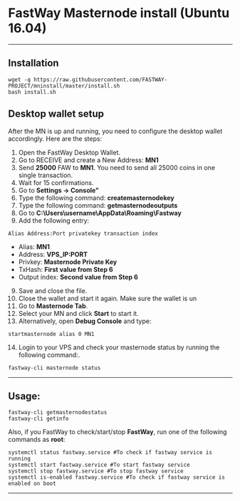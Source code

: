 # FastWay Masternode install (Ubuntu 16.04)
***

## Installation
```
wget -q https://raw.githubusercontent.com/FASTWAY-PROJECT/mninstall/master/install.sh
bash install.sh
```

## Desktop wallet setup

After the MN is up and running, you need to configure the desktop wallet accordingly. Here are the steps:  
1. Open the FastWay Desktop Wallet.  
2. Go to RECEIVE and create a New Address: **MN1**  
3. Send **25000** FAW to **MN1**. You need to send all 25000 coins in one single transaction.
4. Wait for 15 confirmations.  
5. Go to **Settings -> Console"**  
6. Type the following command: **createmasternodekey**
7. Type the following command: **getmasternodeoutputs**
8. Go to  **C:\Users\username\AppData\Roaming\Fastway**
9. Add the following entry:
```
Alias Address:Port privatekey transaction index
```
* Alias: **MN1**
* Address: **VPS_IP:PORT**
* Privkey: **Masternode Private Key**
* TxHash: **First value from Step 6**
* Output index:  **Second value from Step 6**
9. Save and close the file.
10. Close the wallet and start it again. Make sure the wallet is un
11. Go to **Masternode Tab**.
12. Select your MN and click **Start** to start it.
13. Alternatively, open **Debug Console** and type:
```
startmasternode alias 0 MN1
```
14. Login to your VPS and check your masternode status by running the following command:.
```
fastway-cli masternode status
```
***

## Usage:
```
fastway-cli getmasternodestatus  
fastway-cli getinfo
```
Also, if you FastWay to check/start/stop **FastWay**, run one of the following commands as **root**:

```
systemctl status fastway.service #To check if fastway service is running  
systemctl start fastway.service #To start fastway service  
systemctl stop fastway.service #To stop fastway service  
systemctl is-enabled fastway.service #To check if fastway service is enabled on boot  
```  
***
